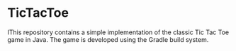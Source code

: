 # TicTacToe
IThis repository contains a simple implementation of the classic Tic Tac Toe game in Java. The game is developed using the Gradle build system.
